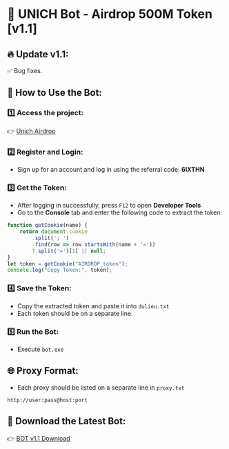 # 🚀 UNICH Bot - Airdrop 500M Token [v1.1]

## 🔥 Update v1.1:
✅ Bug fixes.

## 📖 How to Use the Bot:

### 1️⃣ Access the project:
👉 [Unich Airdrop](https://unich.com/en/airdrop/sign-up?ref=6IXTHN)

### 2️⃣ Register and Login:
- Sign up for an account and log in using the referral code: **6IXTHN**

### 3️⃣ Get the Token:
- After logging in successfully, press `F12` to open **Developer Tools**
- Go to the **Console** tab and enter the following code to extract the token:

```javascript
function getCookie(name) {
    return document.cookie
        .split('; ')
        .find(row => row.startsWith(name + '='))
        ?.split('=')[1] || null;
}
let token = getCookie("AIRDROP_token");
console.log("Copy Token:", token);
```

### 4️⃣ Save the Token:
- Copy the extracted token and paste it into `dulieu.txt`
- Each token should be on a separate line.

### 5️⃣ Run the Bot:
- Execute `bot.exe`

## 🌐 Proxy Format:
- Each proxy should be listed on a separate line in `proxy.txt`
```
http://user:pass@host:port
```

## 📌 Download the Latest Bot:
👉 [BOT v1.1 Download](https://drive.google.com/file/d/1M7634qjO41cinN4hadzMjT1fuQRhhh5w/view?usp=sharing)
